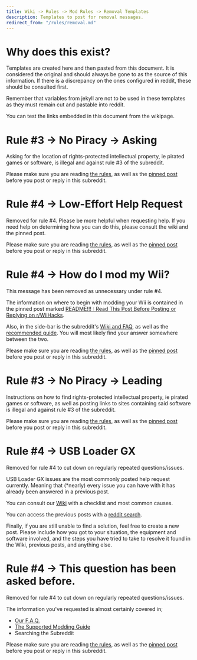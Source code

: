 ```yaml
---
title: Wiki -> Rules -> Mod Rules -> Removal Templates
description: Templates to post for removal messages.
redirect_from: "/rules/removal.md"
---
```


# Why does this exist?

Templates are created here and then pasted from this document. It is considered the original and should always be gone to as the source of this information. If there is a discrepancy on the ones configured in reddit, these should be consulted first.

Remember that variables from jekyll are not to be used in these templates as they must remain cut and pastable into reddit.

You can test the links embedded in this document from the wikipage.

# Rule #3 -> No Piracy -> Asking

Asking for the location of rights-protected intellectual property, ie pirated games or software, is illegal and against rule #3 of the subreddit.

Please make sure you are reading [the rules](https://www.wiihacks.org/rules), as well as the [pinned post](https://www.reddit.com/r/WiiHacks/comments/e4bxdi/readme_read_this_post_before_posting_or_replying/) before you post or reply in this subreddit.

# Rule #4 -> Low-Effort Help Request

Removed for rule #4. Please be more helpful when requesting help. If you need help on determining how you can do this, please consult the wiki and the pinned post.

Please make sure you are reading [the rules](https://www.wiihacks.org/rules), as well as the [pinned post](https://www.reddit.com/r/WiiHacks/comments/e4bxdi/readme_read_this_post_before_posting_or_replying/) before you post or reply in this subreddit.

# Rule #4 -> How do I mod my Wii?

This message has been removed as unnecessary under rule #4.

The information on where to begin with modding your Wii is contained in the pinned post marked [README!!! : Read This Post Before Posting or Replying on r/WiiHacks](https://www.reddit.com/r/WiiHacks/comments/e4bxdi/readme_read_this_post_before_posting_or_replying/).

Also, in the side-bar is the subreddit's [Wiki and FAQ](https://www.wiihacks.org/faqs), as well as the [recommended guide](https://wii.guide/). You will most likely find your answer somewhere between the two.

Please make sure you are reading [the rules](https://www.wiihacks.org/rules), as well as the [pinned post](https://www.reddit.com/r/WiiHacks/comments/e4bxdi/readme_read_this_post_before_posting_or_replying/) before you post or reply in this subreddit.

# Rule #3 -> No Piracy -> Leading

Instructions on how to find rights-protected intellectual property, ie pirated games or software, as well as posting links to sites containing said software is illegal and against rule #3 of the subreddit.

Please make sure you are reading [the rules](https://www.wiihacks.org/rules), as well as the [pinned post](https://www.reddit.com/r/WiiHacks/comments/e4bxdi/readme_read_this_post_before_posting_or_replying/) before you post or reply in this subreddit.

# Rule #4 -> USB Loader GX

Removed for rule #4 to cut down on regularly repeated questions/issues.

USB Loader GX issues are the most commonly posted help request currently. Meaning that (*nearly) every issue you can have with it has already been answered in a previous post.

You can consult our [Wiki](https://www.wiihacks.org/faqs#usb-loader-gx) with a checklist and most common causes.

You can access the previous posts with a [reddit search](https://www.reddit.com/r/WiiHacks/search/?q=USB%20Loader%20GX%20showing&restrict_sr=1&sort=new).

Finally, if you are still unable to find a solution, feel free to create a new post. Please include how you got to your situation, the equipment and software involved, and the steps you have tried to take to resolve it found in the Wiki, previous posts, and anything else.

# Rule #4 -> This question has been asked before.

Removed for rule #4 to cut down on regularly repeated questions/issues.

The information you've requested is almost certainly covered in;

* [Our F.A.Q.](http://www.wiihacks.org/faqs)
* [The Supported Modding Guide](https://wii.guide/)
* Searching the Subreddit

Please make sure you are reading [the rules](https://www.wiihacks.org/rules), as well as the [pinned post](https://www.reddit.com/r/WiiHacks/comments/e4bxdi/readme_read_this_post_before_posting_or_replying/) before you post or reply in this subreddit.
